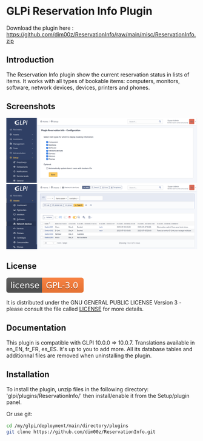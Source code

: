 # GLPi Reservation Info Plugin

Download the plugin here : https://github.com/dim00z/ReservationInfo/raw/main/misc/ReservationInfo.zip

## Introduction

The Reservation Info plugin show the current reservation status in lists of items. It works with all types of bookable items: computers, monitors, software, network devices, devices, printers and phones.

## Screenshots

![Screenshot](./misc/ReservationInfo_Config.png)
![Screenshot](./misc/ReservationInfo_NetworkDevices.png)

## License

![license](./misc/GPLv3.0.svg)

It is distributed under the GNU GENERAL PUBLIC LICENSE Version 3 - please consult the file called [LICENSE](https://raw.githubusercontent.com/dim00z/ReservationInfo/main/LICENSE) for more details.

## Documentation

This plugin is compatible with GLPI 10.0.0 => 10.0.7. Translations available in en_EN, fr_FR, es_ES. It's up to you to add more.
All its database tables and additionnal files are removed when uninstalling the plugin.

## Installation

To install the plugin, unzip files in the following directory:
'glpi/plugins/ReservationInfo/'
then install/enable it from the Setup/plugin panel.

Or use git:

```sh
cd /my/glpi/deployment/main/directory/plugins
git clone https://github.com/dim00z/ReservationInfo.git
```
